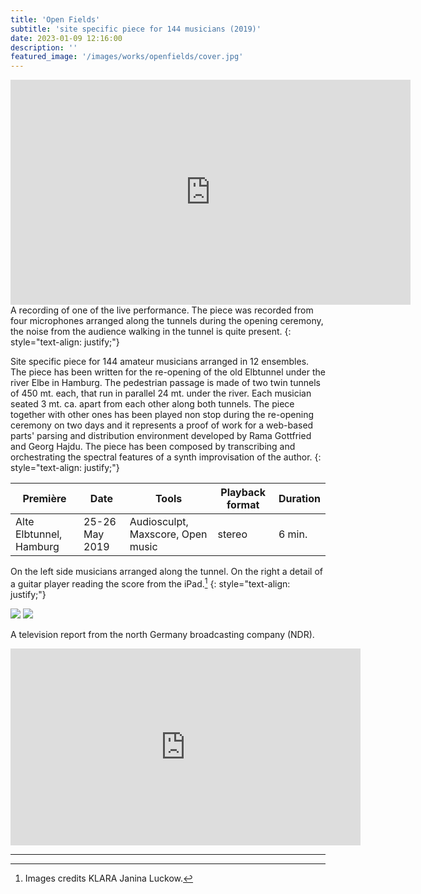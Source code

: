 ```yaml
---
title: 'Open Fields'
subtitle: 'site specific piece for 144 musicians (2019)'
date: 2023-01-09 12:16:00
description: ''
featured_image: '/images/works/openfields/cover.jpg'
---
```



<iframe src="https://player.vimeo.com/video/690681774" width="640" height="360" frameborder="0" allowfullscreen></iframe>
A recording of one of the live performance. The piece was recorded from four microphones arranged along the tunnels during the opening ceremony, the noise from the audience walking in the tunnel is quite present.
{: style="text-align: justify;"}


Site specific piece for 144 amateur musicians arranged in 12 ensembles. The piece has been written for the re-opening of the old Elbtunnel under the river Elbe in Hamburg. The pedestrian passage is made of two twin tunnels of 450 mt. each, that run in parallel 24 mt. under the river. Each musician seated 3 mt. ca. apart from each other along both tunnels. The piece together with other ones has been played non stop during the re-opening ceremony on two days and it represents a proof of work for a web-based parts' parsing and distribution environment developed by Rama Gottfried and Georg Hajdu. 
The piece has been composed by transcribing and orchestrating the spectral features of a synth improvisation of the author.
{: style="text-align: justify;"}  


| Première                  | Date             | Tools                               | Playback format       | Duration   |
|---------------------------|------------------|-------------------------------------|-----------------------|------------|
| Alte Elbtunnel, Hamburg   | 25-26 May 2019   | Audiosculpt, Maxscore, Open music   | stereo                | 6 min.     |



On the left side musicians arranged along the tunnel. On the right a detail of a guitar player reading the score from the iPad.[^1]
{: style="text-align: justify;"}

[^1]: Images credits KLARA Janina Luckow.

<div class="gallery" data-columns="2">
	<img src="{{site.baseurl}}/images/works/openfields/snippet-1.jpg">
	<img src="{{site.baseurl}}/images/works/openfields/snippet-2.jpg">
</div>



A television report from the north Germany broadcasting company (NDR). 

<iframe width="560" height="315" src="https://www.youtube.com/embed/cdnA_ZijYUI" title="YouTube video player" frameborder="0" allowfullscreen></iframe>

---